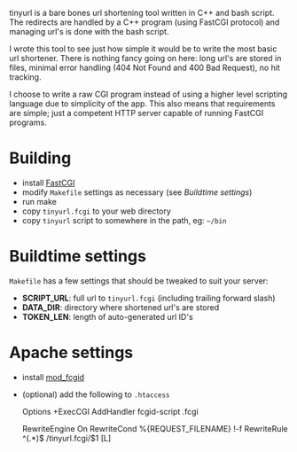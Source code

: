 tinyurl is a bare bones url shortening tool written in C++ and bash script.
The redirects are handled by a C++ program (using FastCGI protocol) and
managing url's is done with the bash script.

I wrote this tool to see just how simple it would be to write the most basic
url shortener. There is nothing fancy going on here: long url's are stored
in files, minimal error handling (404 Not Found and 400 Bad Request), no hit
tracking.

I choose to write a raw CGI program instead of using a higher level scripting
language due to simplicity of the app. This also means that requirements are
simple; just a competent HTTP server capable of running FastCGI programs.


Building
========

- install [FastCGI](http://www.fastcgi.com/)
- modify `Makefile` settings as necessary (see *Buildtime settings*)
- run make
- copy `tinyurl.fcgi` to your web directory
- copy `tinyurl` script to somewhere in the path, eg: `~/bin`


Buildtime settings
==================

`Makefile` has a few settings that should be tweaked to suit your server:
- **SCRIPT_URL**: full url to `tinyurl.fcgi` (including trailing forward slash)
- **DATA_DIR**: directory where shortened url's are stored
- **TOKEN_LEN**: length of auto-generated url ID's


Apache settings
===============

- install [mod_fcgid](http://httpd.apache.org/mod_fcgid/)
- (optional) add the following to `.htaccess`

	Options +ExecCGI
	AddHandler fcgid-script .fcgi
	
	RewriteEngine On
	RewriteCond %{REQUEST_FILENAME} !-f
	RewriteRule ^(.*)$ /tinyurl.fcgi/$1 [L]
